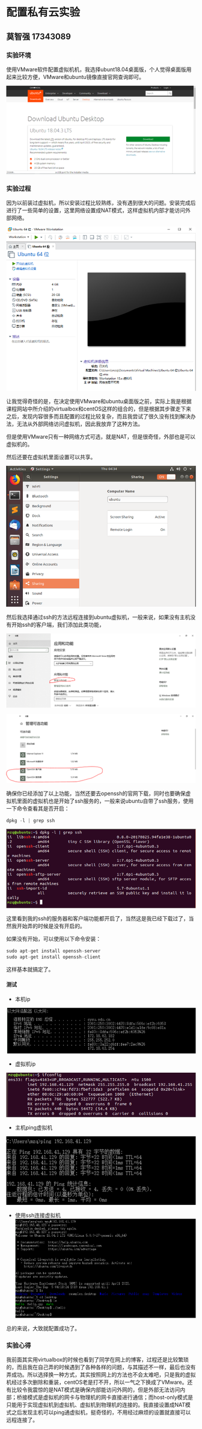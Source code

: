 # 配置私有云实验

## 莫智强 17343089

### 实验环境

使用VMware软件配置虚拟机机，我选择ubunt18.04桌面版，个人觉得桌面版用起来比较方便，VMware和ubuntu镜像直接官网查询即可。

![1567681785371](asset/hw1/1.png)

### 实验过程

因为以前装过虚拟机，所以安装过程比较熟练，没有遇到很大的问题。安装完成后进行了一些简单的设置，这里网络设置成NAT模式，这样虚拟机内部才能访问外部网络。

![1567681979538](asset/hw1/2.png)

让我觉得奇怪的是，在决定使用VMware和ubuntu桌面版之前，实际上我是根据课程网站中所介绍的virtualbox和centOS这样的组合的，但是根据其步骤走下来之后，发现内容很多而且配置的过程比较复杂，而且我尝试了很久没有找到解决办法，无法从外部网络访问虚拟机，因此我放弃了这种方法。

但是使用VMware只有一种网络方式可选，就是NAT，但是很奇怪，外部也是可以虚拟机的。

然后还要在虚拟机里面设置可以共享。

![1567683359476](asset/hw1/6.png)

然后我选择通过ssh的方法远程连接到ubuntu虚拟机，一般来说，如果没有主机没有开始ssh的客户端，我们添加此类功能，

![1567682702725](asset/hw1/3.png)

![1567682736877](asset/hw1/4.png)

确保你已经添加了以上功能，当然还要去openssh的官网下载，同时也要确保虚拟机里面的虚拟机也是开始了ssh服务的，一般来说ubuntu自带了ssh服务，使用一下命令查看其是否开启：

 ```c
dpkg -l | grep ssh
 ```

![1567683141384](asset/hw1/5.png)

这里看到我的ssh的服务器和客户端功能都开启了，当然这是我已经下载过了，当然我开始弄的时候是没有开启的。

如果没有开始，可以使用以下命令安装：

```c
sudo apt-get install openssh-server
sudo apt-get install openssh-client
```

这样基本就搞定了。

#### 测试

- 本机ip

![1567683464126](asset/hw1/7.png)

- 虚拟机ip

![1567683525507](asset/hw1/8.png)

- 主机ping虚拟机

![1567683648126](asset/hw1/9.png)

- 使用ssh连接虚拟机![1567683761499](asset/hw1/10.png)

总的来说，大致就配置成功了。

### 实验心得

我前面其实用virtualbox的时候也看到了同学在网上的博客，过程还是比较繁琐的，而且我在自己弄的时候遇到了各种各样的问题，与其描述不一样，最后也没有弄成功。所以选择换一种方式，其实按照网上的方法也不会太难吧，只是我的虚拟机经过多次删除和重装，centOS老是打不开，所以一气之下换成了VMware。还有比较令我震惊的是NAT模式是确保内部能访问外网的，但是外部无法访问内部；桥接模式是虚拟机的网卡与物理机的网卡直接进行通信；而host-only模式是只能用于实现虚拟机到虚拟机、虚拟机到物理机的连接的。我直接设置成NAT模式之后发现主机可以ping通虚拟机，挺奇怪的，不用经过麻烦的设置就直接可以远程连接了。





